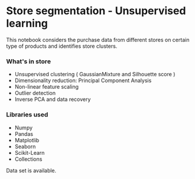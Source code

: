 # Store segmentation - Unsupervised learning

This notebook considers the purchase data from different stores on certain type of products and identifies store clusters.

### What's in store
- Unsupervised clustering ( GaussianMixture and Silhouette score )
- Dimensionality reduction: Principal Component Analysis
- Non-linear feature scaling
- Outlier detection
- Inverse PCA and data recovery

### Libraries used
- Numpy
- Pandas
- Matplotlib
- Seaborn
- Scikit-Learn
- Collections

Data set is available.
